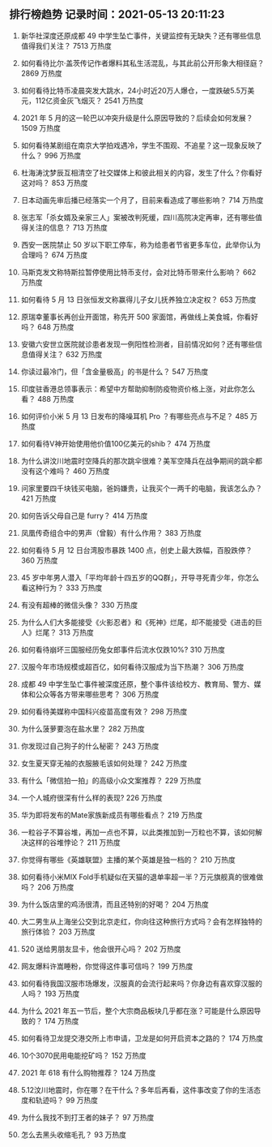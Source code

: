 
## 排行榜趋势 记录时间：2021-05-13 20:11:23
  
  1. 新华社深度还原成都 49 中学生坠亡事件，关键监控有无缺失？还有哪些信息值得我们关注？ 7513 万热度
    
  2. 如何看待比尔·盖茨传记作者爆料其私生活混乱，与其此前公开形象大相径庭？ 2869 万热度
    
  3. 如何看待比特币凌晨突发大跳水，24小时近20万人爆仓，一度跌破5.5万美元，112亿资金灰飞烟灭？ 2541 万热度
    
  4. 2021 年 5 月的这一轮巴以冲突升级是什么原因导致的？后续会如何发展？ 1509 万热度
    
  5. 如何看待某剧组在南京大学拍戏遇冷，学生不围观、不追星？这一现象反映了什么？ 996 万热度
    
  6. 杜海涛沈梦辰互相清空了社交媒体上和彼此相关的内容，发生了什么？你看好这对吗？ 853 万热度
    
  7. 日本动画先审后播已经落实一个月了，目前来看造成了哪些影响？ 714 万热度
    
  8. 张志军「杀女婿及亲家三人」案被改判死缓，四川高院决定再审，还有哪些值得关注的信息？ 713 万热度
    
  9. 西安一医院禁止 50 岁以下职工停车，称为给患者节省更多车位，此举你认为合理吗？ 674 万热度
    
  10. 马斯克发文称特斯拉暂停使用比特币支付，会对比特币带来什么影响？ 662 万热度
    
  11. 如何看待 5 月 13 日张恒发文称赢得儿子女儿抚养独立决定权？ 653 万热度
    
  12. 原瑞幸董事长再创业开面馆，称先开 500 家面馆，再做线上美食城，你看好吗？ 648 万热度
    
  13. 安徽六安世立医院就诊患者发现一例阳性检测者，目前情况如何？还有哪些信息值得关注？ 632 万热度
    
  14. 你读过最冷门，但「含金量极高」的书是什么？ 547 万热度
    
  15. 印度驻香港总领事表示：希望中方帮助抑制防疫物资价格上涨，对此你怎么看？ 488 万热度
    
  16. 如何评价小米 5 月 13 日发布的降噪耳机 Pro ？有哪些亮点与不足？ 485 万热度
    
  17. 如何看待V神开始使用他价值100亿美元的shib？ 474 万热度
    
  18. 为什么讲汶川地震时空降兵的那次跳伞很难？美军空降兵在战争期间的跳伞都没有这个难吗？ 460 万热度
    
  19. 问家里要四千块钱买电脑，爸妈嫌贵，让我买个一两千的电脑，我该怎么办？ 421 万热度
    
  20. 如何告诉父母自己是 furry？ 414 万热度
    
  21. 凤凰传奇组合中的男声（曾毅）有什么作用？ 383 万热度
    
  22. 如何看待 5 月 12 日台湾股市暴跌 1400 点，创史上最大跌幅，百股跌停？ 360 万热度
    
  23. 45 岁中年男人潜入「平均年龄十四五岁的QQ群」，开导寻死青少年，你怎么看这种行为？ 333 万热度
    
  24. 有没有超棒的微信头像？ 330 万热度
    
  25. 为什么人们大多能接受《火影忍者》和《死神》烂尾，却不能接受《进击的巨人》烂尾？ 313 万热度
    
  26. 如何看待崩坏三国服经历兔女郎事件后流水仅跌10%? 310 万热度
    
  27. 汉服今年市场规模或超百亿，如何看待汉服成为当下热潮？ 306 万热度
    
  28. 成都 49 中学生坠亡事件被深度还原，整个事件该给校方、教育局、警方、媒体和公众等各方带来哪些思考？ 306 万热度
    
  29. 如何看待美媒称中国科兴疫苗高度有效？ 298 万热度
    
  30. 为什么菠萝要泡在盐水里？ 282 万热度
    
  31. 你发现过自己狗子的什么秘密？ 243 万热度
    
  32. 女生夏天穿无袖的衣服腋毛该如何处理？ 242 万热度
    
  33. 有什么「微信拍一拍」的高级小众文案推荐？ 229 万热度
    
  34. 一个人城府很深有什么样的表现? 226 万热度
    
  35. 华为即将发布的Mate家族新成员有哪些看点？ 219 万热度
    
  36. 一粒谷子不算谷堆，再加一点也不算，以此类推加到一万粒也不算，该如何解决这样的谷堆悖论？ 211 万热度
    
  37. 你觉得有哪些《英雄联盟》主播的某个英雄是独一档的？ 210 万热度
    
  38. 如何看待小米MIX Fold手机疑似在天猫的退单率超一半？万元旗舰真的很难做吗？ 206 万热度
    
  39. 为什么饭店里的鸡汤很清，而且还特别的好喝？ 204 万热度
    
  40. 大二男生从上海坐公交到北京走红，你向往这种旅行方式吗？会有怎样独特的旅行体验？ 203 万热度
    
  41. 520 送给男朋友显卡，他会很开心吗？ 202 万热度
    
  42. 网友爆料许嵩睡粉，你觉得这件事可信吗？ 199 万热度
    
  43. 如何看待我国汉服市场爆发，汉服真的会流行起来吗？你身边有喜欢穿汉服的人吗？ 193 万热度
    
  44. 为什么 2021 年五一节后，整个大宗商品板块几乎都在涨？可能是什么原因导致的？ 174 万热度
    
  45. 如何看待卫龙提交港交所上市申请，卫龙是如何开启资本之路的？ 174 万热度
    
  46. 10个3070民用电能挖矿吗？ 152 万热度
    
  47. 2021 年 618 有什么购物推荐？ 124 万热度
    
  48. 5.12汶川地震时，你在哪？在干什么？多年后再看，这件事改变了你的生活态度和轨迹吗？ 99 万热度
    
  49. 为什么我找不到打王者的妹子？ 97 万热度
    
  50. 怎么去黑头收缩毛孔？ 93 万热度
    